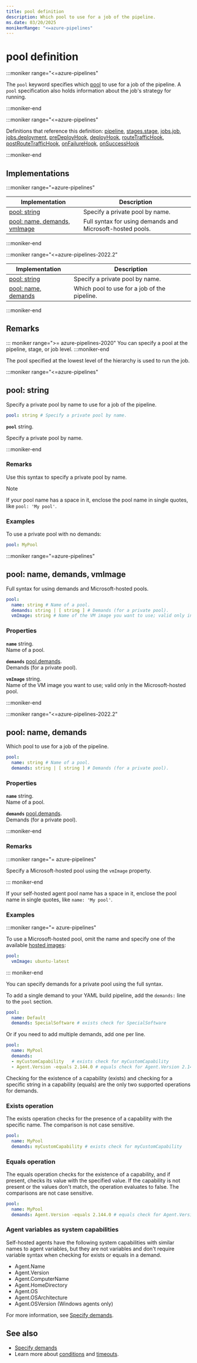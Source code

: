 ```yaml
---
title: pool definition
description: Which pool to use for a job of the pipeline.
ms.date: 03/20/2025
monikerRange: "<=azure-pipelines"
---
```


# pool definition

<!-- :::description::: -->
:::moniker range="<=azure-pipelines"

<!-- :::editable-content name="description"::: -->
The `pool` keyword specifies which [pool](/azure/devops/pipelines/agents/pools-queues) to use for a job of the pipeline.
A `pool` specification also holds information about the job's strategy for running.
<!-- :::editable-content-end::: -->

:::moniker-end
<!-- :::description-end::: -->

<!-- :::parents::: -->
:::moniker range="<=azure-pipelines"

Definitions that reference this definition: [pipeline](pipeline.md), [stages.stage](stages-stage.md), [jobs.job](jobs-job.md), [jobs.deployment](jobs-deployment.md), [preDeployHook](pre-deploy-hook.md), [deployHook](deploy-hook.md), [routeTrafficHook](route-traffic-hook.md), [postRouteTrafficHook](post-route-traffic-hook.md), [onFailureHook](on-failure-hook.md), [onSuccessHook](on-success-hook.md)

:::moniker-end

<!-- :::parents-end::: -->

## Implementations

<!-- :::implementations-list::: -->
:::moniker range="=azure-pipelines"

| Implementation | Description |
|---|---|
| [pool: string](#poolstring) | Specify a private pool by name. |
| [pool: name, demands, vmImage](#poolobjectproperties) | Full syntax for using demands and Microsoft-hosted pools. |

:::moniker-end

:::moniker range="<=azure-pipelines-2022.2"

| Implementation | Description |
|---|---|
| [pool: string](#poolstring) | Specify a private pool by name. |
| [pool: name, demands](#poolobjectproperties) | Which pool to use for a job of the pipeline. |

:::moniker-end
<!-- :::implementations-list-end::: -->

<!-- :::remarks::: -->
<!-- :::editable-content name="remarks"::: -->
## Remarks

::: moniker range=">= azure-pipelines-2020"
You can specify a pool at the pipeline, stage, or job level.
:::moniker-end

The pool specified at the lowest level of the hierarchy is used to run the job.
<!-- :::editable-content-end::: -->
<!-- :::remarks-end::: -->

<!-- :::examples::: -->
<!-- :::editable-content name="examples"::: -->
<!-- :::editable-content-end::: -->
<!-- :::examples-end::: -->

<!-- :::implementations::: -->
<!-- :::implementation-item name="pool: string"::: -->
<a name="poolstring"></a>
<!-- :::stringAnyOf::: -->
:::moniker range="<=azure-pipelines"

<!-- :::implementation-signature::: -->
## pool: string
<!-- :::implementation-signature-end::: -->

<!-- :::implementation-description::: -->
<!-- :::editable-content name="description"::: -->
Specify a private pool by name to use for a job of the pipeline.
<!-- :::editable-content-end::: -->
<!-- :::implementation-description-end::: -->

<!-- :::implementation-syntax::: -->
```yaml
pool: string # Specify a private pool by name.
```
<!-- :::implementation-syntax-end::: -->

<!-- :::implementation-string-item::: -->
**`pool`** string.<br>
<!-- :::editable-content name="description"::: -->
Specify a private pool by name.
<!-- :::editable-content-end::: -->
<!-- :::implementation-string-item-end::: -->

:::moniker-end
<!-- :::stringAnyOf-end::: -->

<!-- :::remarks::: -->
<!-- :::editable-content name="remarks"::: -->
### Remarks

Use this syntax to specify a private pool by name.

> [!NOTE]
> If your pool name has a space in it, enclose the pool name in single quotes, like `pool: 'My pool'`.
<!-- :::editable-content-end::: -->
<!-- :::remarks-end::: -->

<!-- :::examples::: -->
<!-- :::editable-content name="examples"::: -->
### Examples

To use a private pool with no demands:

```yaml
pool: MyPool
```
<!-- :::editable-content-end::: -->
<!-- :::examples-end::: -->
<!-- :::implementation-item-end::: -->
<!-- :::implementation-item name="pool: object properties"::: -->
<a name="poolobjectproperties"></a>
<!-- :::objectAnyOf::: -->
:::moniker range="=azure-pipelines"

<!-- :::implementation-signature::: -->
## pool: name, demands, vmImage
<!-- :::implementation-signature-end::: -->

<!-- :::implementation-description::: -->
<!-- :::editable-content name="description"::: -->
Full syntax for using demands and Microsoft-hosted pools.
<!-- :::editable-content-end::: -->
<!-- :::implementation-description-end::: -->

<!-- :::implementation-syntax::: -->
```yaml
pool:
  name: string # Name of a pool.
  demands: string | [ string ] # Demands (for a private pool).
  vmImage: string # Name of the VM image you want to use; valid only in the Microsoft-hosted pool.
```
<!-- :::implementation-syntax-end::: -->

<!-- :::implementation-properties::: -->
### Properties

<!-- :::item name="name"::: -->
**`name`** string.<br><!-- :::editable-content name="propDescription"::: -->
Name of a pool.
<!-- :::editable-content-end::: -->
<!-- :::item-end::: -->
<!-- :::item name="demands"::: -->
**`demands`** [pool.demands](pool-demands.md).<br><!-- :::editable-content name="propDescription"::: -->
Demands (for a private pool).
<!-- :::editable-content-end::: -->
<!-- :::item-end::: -->
<!-- :::item name="vmImage"::: -->
**`vmImage`** string.<br><!-- :::editable-content name="propDescription"::: -->
Name of the VM image you want to use; valid only in the Microsoft-hosted pool.
<!-- :::editable-content-end::: -->
<!-- :::item-end::: -->
<!-- :::implementation-properties-end::: -->

:::moniker-end

:::moniker range="<=azure-pipelines-2022.2"

<!-- :::implementation-signature::: -->
## pool: name, demands
<!-- :::implementation-signature-end::: -->

<!-- :::implementation-description::: -->
<!-- :::editable-content name="description"::: -->
Which pool to use for a job of the pipeline.
<!-- :::editable-content-end::: -->
<!-- :::implementation-description-end::: -->

<!-- :::implementation-syntax::: -->
```yaml
pool:
  name: string # Name of a pool.
  demands: string | [ string ] # Demands (for a private pool).
```
<!-- :::implementation-syntax-end::: -->

<!-- :::implementation-properties::: -->
### Properties

<!-- :::item name="name"::: -->
**`name`** string.<br><!-- :::editable-content name="propDescription"::: -->
Name of a pool.
<!-- :::editable-content-end::: -->
<!-- :::item-end::: -->
<!-- :::item name="demands"::: -->
**`demands`** [pool.demands](pool-demands.md).<br><!-- :::editable-content name="propDescription"::: -->
Demands (for a private pool).
<!-- :::editable-content-end::: -->
<!-- :::item-end::: -->
<!-- :::implementation-properties-end::: -->

:::moniker-end
<!-- :::objectAnyOf-end::: -->

<!-- :::remarks::: -->
<!-- :::editable-content name="remarks"::: -->
### Remarks

:::moniker range="= azure-pipelines"

Specify a Microsoft-hosted pool using the `vmImage` property.

::: moniker-end

If your self-hosted agent pool name has a space in it, enclose the pool name in single quotes, like `name: 'My pool'`.
<!-- :::editable-content-end::: -->
<!-- :::remarks-end::: -->

<!-- :::examples::: -->
<!-- :::editable-content name="examples"::: -->
### Examples

:::moniker range="= azure-pipelines"

To use a Microsoft-hosted pool, omit the name and specify one of the available [hosted images](/azure/devops/pipelines/agents/hosted#use-a-microsoft-hosted-agent):

```yaml
pool:
  vmImage: ubuntu-latest
```

::: moniker-end

You can specify demands for a private pool using the full syntax.

To add a single demand to your YAML build pipeline, add the `demands:` line to the `pool` section.

```yaml
pool:
  name: Default
  demands: SpecialSoftware # exists check for SpecialSoftware
```

Or if you need to add multiple demands, add one per line.

```yaml
pool:
  name: MyPool
  demands:
  - myCustomCapability   # exists check for myCustomCapability
  - Agent.Version -equals 2.144.0 # equals check for Agent.Version 2.144.0
```

Checking for the existence of a capability (exists) and checking for a specific string in a capability (equals) are the only two supported operations for demands.

### Exists operation

The exists operation checks for the presence of a capability with the specific name. The comparison is not case sensitive.

```yaml
pool:
  name: MyPool
  demands: myCustomCapability # exists check for myCustomCapability
 ```

### Equals operation

The equals operation checks for the existence of a capability, and if present, checks its value with the specified value. If the capability is not present or the values don't match, the operation evaluates to false. The comparisons are not case sensitive.

```yaml
pool:
  name: MyPool
  demands: Agent.Version -equals 2.144.0 # equals check for Agent.Version 2.144.0
```

### Agent variables as system capabilities

Self-hosted agents have the following system capabilities with similar names to agent variables, but they are not variables and don't require variable syntax when checking for exists or equals in a demand.

* Agent.Name
* Agent.Version
* Agent.ComputerName
* Agent.HomeDirectory
* Agent.OS
* Agent.OSArchitecture
* Agent.OSVersion (Windows agents only)

For more information, see [Specify demands](/azure/devops/pipelines/process/demands).
<!-- :::editable-content-end::: -->
<!-- :::examples-end::: -->
<!-- :::implementation-item-end::: -->
<!-- :::implementations-end::: -->

<!-- :::see-also::: -->
<!-- :::editable-content name="seeAlso"::: -->
## See also

* [Specify demands](/azure/devops/pipelines/process/demands)
* Learn more about [conditions](/azure/devops/pipelines/process/conditions) and [timeouts](/azure/devops/pipelines/process/phases#timeouts).
<!-- :::editable-content-end::: -->
<!-- :::see-also-end::: -->
